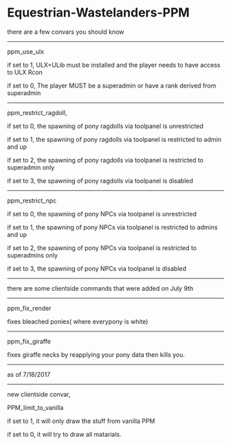 # Equestrian-Wastelanders-PPM

there are a few convars you should know

----------------------------------------------------------------------------------------------------------

ppm_use_ulx

if set to 1, ULX+ULib must be installed and the player needs to have access to ULX Rcon

if set to 0, The player MUST be a superadmin or have a rank derived from superadmin

----------------------------------------------------------------------------------------------------------

ppm_restrict_ragdoll,

if set to 0, the spawning of pony ragdolls via toolpanel is unrestricted

if set to 1, the spawning of pony ragdolls via toolpanel is restricted to admin and up

if set to 2, the spawning of pony ragdolls via toolpanel is restricted to superadmin only

if set to 3, the spawning of pony ragdolls via toolpanel is disabled

----------------------------------------------------------------------------------------------------------

ppm_restrict_npc

if set to 0, the spawning of pony NPCs via toolpanel is unrestricted

if set to 1, the spawning of pony NPCs via toolpanel is restricted to admins and up

if set to 2, the spawning of pony NPCs via toolpanel is restricted to superadmins only

if set to 3, the spawning of pony NPCs via toolpanel is disabled

----------------------------------------------------------------------------------------------------------

there are some clientside commands that were added on July 9th

----------------------------------------------------------------------------------------------------------

ppm_fix_render

fixes bleached ponies( where everypony is white)

----------------------------------------------------------------------------------------------------------

ppm_fix_giraffe

fixes giraffe necks by reapplying your pony data then kills you.

----------------------------------------------------------------------------------------------------------

as of 7/18/2017

----------------------------------------------------------------------------------------------------------

new clientside convar, 

PPM_limit_to_vanilla

if set to 1, it will only draw the stuff from vanilla PPM

if set to 0, it will try to draw all matarials.
